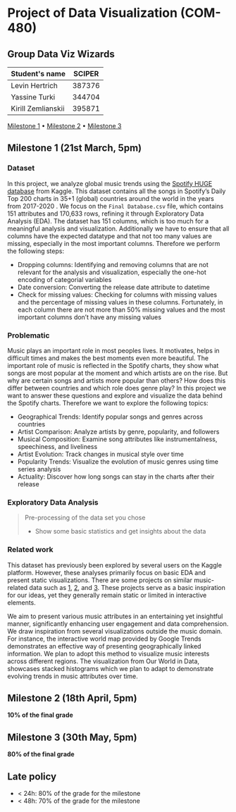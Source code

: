# Project of Data Visualization (COM-480)
## Group Data Viz Wizards

| Student's name | SCIPER |
| -------------- | ------ |
| Levin Hertrich| 387376|
| Yassine Turki| 344704|
| Kirill Zemlianskii | 395871 |

[Milestone 1](#milestone-1) • [Milestone 2](#milestone-2) • [Milestone 3](#milestone-3)

## Milestone 1 (21st March, 5pm)

### Dataset

In this project, we analyze global music trends using the [Spotify HUGE database](https://www.kaggle.com/datasets/pepepython/spotify-huge-database-daily-charts-over-3-years) from Kaggle. This dataset contains all the songs in Spotify’s Daily Top 200 charts in 35+1 (global) countries around the world in the years from 2017-2020 . We focus on the `Final Database.csv` file, which contains 151 attributes and 170,633 rows, refining it through Exploratory Data Analysis (EDA). The dataset has 151 columns, which is too much for a meaningful analysis and visualization. Additionally we have to ensure that all columns have the expected datatype and that not too many values are missing, especially in the most important columns. Therefore we perform the following steps:

- Dropping columns: Identifying and removing columns that are not relevant for the analysis and visualization, especially the one-hot encoding of categorial variables
- Date conversion: Converting the release date attribute to datetime
- Check for missing values: Checking for columns with missing values and the percentage of missing values in these columns. Fortunately, in each column there are not more than 50% missing values and the most important columns don’t have any missing values

### Problematic

Music plays an important role in most peoples lives. It motivates, helps in difficult times and makes the best moments even more beautiful. The important role of music is reflected in the Spotify charts, they show what songs are most popular at the moment and which artists are on the rise. But why are certain songs and artists more popular than others? How does this differ between countries and which role does genre play? In this project we want to answer these questions and explore and visualize the data behind the Spotify charts. Therefore we want to explore the following topics:
- Geographical Trends: Identify popular songs and genres
across countries
- Artist Comparison: Analyze artists by genre, popularity, and
followers
- Musical Composition: Examine song attributes like instrumentalness, speechiness, and liveliness
- Artist Evolution: Track changes in musical style over time
- Popularity Trends: Visualize the evolution of music genres
using time series analysis
- Actuality: Discover how long songs can stay in the charts after their release

### Exploratory Data Analysis

> Pre-processing of the data set you chose
> - Show some basic statistics and get insights about the data

### Related work
This dataset has previously been explored by several users on the Kaggle platform. However, these analyses primarily focus on basic EDA and present static visualizations. There are some projects on similar music-related data such as [1](https://public.tableau.com/app/profile/anne.bode/viz/SpotifyPREMIUMDashboard/PremiumDashboard), [2](https://medium.com/@shrunalisalian97/spotify-data-visualization-4c878c8114e), and [3](https://www.brandonlu.com/spotify-data-project). These projects serve as a basic inspiration for our ideas, yet they generally remain static or limited in interactive elements. 

We aim to present various music attributes in an entertaining yet insightful manner, significantly enhancing user engagement and data comprehension. We draw inspiration from several visualizations outside the music domain. For instance, the interactive world map provided by Google Trends demonstrates an effective way of presenting geographically linked information. We plan to adopt this method to visualize music interests across different regions. The visualization from Our World in Data, showcases stacked histograms which we plan to adapt to demonstrate evolving trends in music attributes over time.

## Milestone 2 (18th April, 5pm)

**10% of the final grade**


## Milestone 3 (30th May, 5pm)

**80% of the final grade**


## Late policy

- < 24h: 80% of the grade for the milestone
- < 48h: 70% of the grade for the milestone
